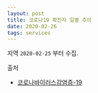 ```yaml
---
layout: post
title: 코로나19 확진자 일별 추이
date: 2020-02-26
tags: services
---
```


<canvas id="myChart"></canvas>

<script>
require(['init'], (initTest) => {
  require(['jquery', '/assets/vendor/Chart.bundle.min.js'], function(jquery, Chart){
    $(document).ready(function(){
      let ctx = document.getElementById('myChart').getContext('2d');

      const COL_COUNT = 4;

      const INDEX_DATE = 0;
      const INDEX_COUNT = 1;
      const INDEX_TYPE = 2;
      const INDEX_DESC = 3;

      const DOMESTIC = '국내';
      const SEOUL = '서울';
      const BUSAN = '부산';
      const DAEGU = '대구';
      const GYEONBUK = '경북';

      const covid19 = [
        ['2020-01-27', '4', DOMESTIC, '오전, 질병관리본부'],
        ['2020-02-01', '12', DOMESTIC, '09시, 질병관리본부'],
        ['2020-02-02', '15', DOMESTIC, '09시, 질병관리본부'],
        ['2020-02-09', '25', DOMESTIC, '09시, 질병관리본부'],
        ['2020-02-17', '30', DOMESTIC, '09시, 질병관리본부'],
      	['2020-02-18', '31', DOMESTIC, '09시, 질병관리본부'],
        ['2020-02-20', '104', DOMESTIC, '16시, 질병관리본부'],
        ['2020-02-21', '156', DOMESTIC, '09시, 질병관리본부'],
        ['2020-02-22', '433', DOMESTIC, '16시, 질병관리본부'],
        ['2020-02-23', '602', DOMESTIC, '16시, 질병관리본부'],
        ['2020-02-24', '763', DOMESTIC, '09시, 질병관리본부'],
        ['2020-02-25', '893', DOMESTIC, '09시, 중앙방역대책본부'],
      	['2020-02-26', '1146', DOMESTIC, '09시, 질병관리본부'],
        ['2020-02-27', '1595', DOMESTIC, '09시, 질병관리본부'],

        ['2020-02-25', '33', SEOUL, '16시, 질병관리본부'],
        ['2020-02-26', '41', SEOUL, '16시, 질병관리본부'],

        ['2020-02-25', '43', BUSAN, '16시, 질병관리본부'],
        ['2020-02-26', '58', BUSAN, '16시, 질병관리본부'],

        ['2020-02-25', '541', DAEGU, '16시, 질병관리본부'],
        ['2020-02-26', '705', DAEGU, '16시, 질병관리본부'],

        ['2020-02-25', '240', GYEONBUK, '16시, 질병관리본부'],
        ['2020-02-26', '309', GYEONBUK, '16시, 질병관리본부'],
      ];

      let covid19_labels = covid19
        .map(d => d[INDEX_DATE])
        .reduce((unique, item) => unique.includes(item)? unique:[...unique, item], []);

      function getCountByType(standard, source, type) {
      	return standard
      		.slice()
      		.map(l => {
      			var filteredItems = source.filter(d => d[INDEX_TYPE] == type).filter(s => s[INDEX_DATE]==l);
      			if(filteredItems.length > 0) {
      				return filteredItems[0][INDEX_COUNT];
      			} else {
      				return '0';
      			}
      		});
      }

      let chart = new Chart(ctx, {
          // The type of chart we want to create
          type: 'line',

          // The data for our dataset
          data: {
              labels: covid19_labels,
              datasets: [
                {
                    label: DOMESTIC,
                    backgroundColor: 'rgba(0, 0, 0, 0.0)',
                    borderColor: 'rgba(235, 64, 52, 0.3)',
                    data: getCountByType(covid19_labels, covid19, DOMESTIC),
                },
                {
                    label: SEOUL,
                    backgroundColor: 'rgba(0, 0, 0, 0.0)',
                    borderColor: 'rgba(235, 164, 52, 0.3)',
                    data: getCountByType(covid19_labels, covid19, SEOUL),
                },
                {
                    label: BUSAN,
                    backgroundColor: 'rgba(0, 0, 0, 0.0)',
                    borderColor: 'rgba(235, 220, 52, 0.3)',
                    data: getCountByType(covid19_labels, covid19, BUSAN),
                },
                {
                    label: DAEGU,
                    backgroundColor: 'rgba(0, 0, 0, 0.0)',
                    borderColor: 'rgba(168, 235, 52, 0.3)',
                    data: getCountByType(covid19_labels, covid19, DAEGU),
                },
                {
                    label: GYEONBUK,
                    backgroundColor: 'rgba(0, 0, 0, 0.0)',
                    borderColor: 'rgba(52, 165, 235, 0.3)',
                    data: getCountByType(covid19_labels, covid19, GYEONBUK),
                },
              ]
          },

          // Configuration options go here
          options: {}
      });
    });//end of document ready
  });//end of chartjs
});//end of init
</script>

지역 `2020-02-25` 부터 수집.

출처
- [코로나바이러스감염증-19](http://ncov.mohw.go.kr/bdBoardList_Real.do?brdId=1&brdGubun=13&ncvContSeq=&contSeq=&board_id=&gubun=)
